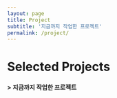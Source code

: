```yaml
---
layout: page
title: Project
subtitle: '지금까지 작업한 프로젝트'
permalink: /project/
---
```


# Selected Projects

#### > 지금까지 작업한 프로젝트



